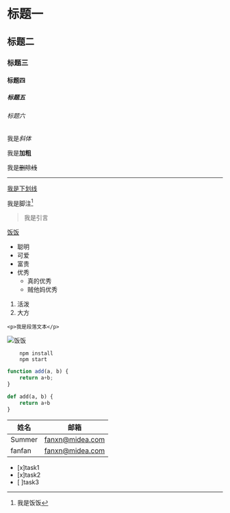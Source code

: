 <!-- 标题 -->
# 标题一
## 标题二
### 标题三
#### 标题四
##### 标题五
###### 标题六

<!-- 斜体 -->
我是*斜体*

<!-- 加粗 -->
我是**加粗**

<!-- 删除线 -->
我是~~删除线~~

<!-- 分割线 -->
___

<!-- 下划线 -->
<u>我是下划线</u>

<!-- 脚注 -->
我是脚注[^1]

[^1]: 我是饭饭

<!-- 引言 -->
> 我是引言

<!-- 链接 -->
[饭饭](http://www.baidu.com)

<!-- 无序列表 -->
- 聪明
- 可爱
- 富贵
- 优秀
  - 真的优秀
  - 贼他妈优秀

 <!-- 有序列表 -->
1. 活泼
2. 大方


<!-- 代码 -->
`<p>我是段落文本</p>`

<!-- 图片 -->
![饭饭](https://markdown-here/img/icon256.png)

<!-- github markdown -->

<!-- 代码块 -->
```
    npm install
    npm start
```
```javascript
function add(a, b) {
    return a+b;
}
```
```python
def add(a, b) {
    return a+b
}
```

<!-- 表格 -->
| 姓名    | 邮箱            |
| ------ | --------------- |
| Summer | fanxn@midea.com |
| fanfan | fanxn@midea.com |

<!-- 任务列表 -->
- [x]task1
- [x]task2
- [ ]task3
